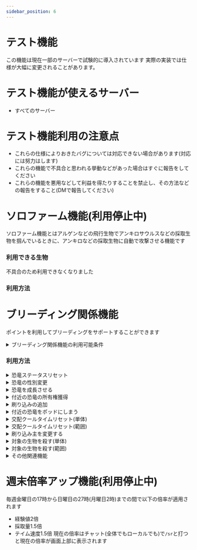 ```yaml
---
sidebar_position: 6
---
```


# テスト機能

この機能は現在一部のサーバーで試験的に導入されています
実際の実装では仕様が大幅に変更されることがあります。
# テスト機能が使えるサーバー

- すべてのサーバー
# テスト機能利用の注意点

- これらの仕様によりおきたバグについては対応できない場合があります(対応には努力はします)
- これらの機能で不具合と思われる挙動などがあった場合はすぐに報告をしてください
- これらの機能を悪用などして利益を得たりすることを禁止し、その方法などの報告をすること(DMで報告してください)
# ソロファーム機能(利用停止中)

ソロファーム機能とはアルゲンなどの飛行生物でアンキロサウルスなどの採取生物を掴んでいるときに、アンキロなどの採取生物に自動で攻撃させる機能です
### 利用できる生物

不具合のため利用できなくなりました

### 利用方法


# ブリーディング関係機能
ポイントを利用してブリーディングをサポートすることができます

<details>
  <summary>ブリーディング関係機能の利用可能条件</summary>

  恐竜/プラン          | ドードー | ラプトル | レックス | ギガノト
  ------------------ | -------- | ------- | ------- |---------
  恐竜ステリセット　 | ○     | ○     | ○     | ○
  恐竜の性別変更　 | ×     | ×     | ○     | ○
  恐竜を成長させる | ×     | 33％   | 33％     | 50％    
  付近の恐竜の所有権を取得する | ○     | ○     | ○  | ○
  刷り込みを追加する | ×     | 33％   | 33％     | 50％   
  交配クールタイムリセット(単体) | ×     | ○     | ○     | ○
  交配クールタイムリセット(範囲) | ×     | ×     | ×     | ○
  刷り込み主を変更する | ×     | ×     | ○     | ○
  対象の生物を殺す(単体)　| ×     | ○     | ○     | ○
  対象の生物を殺す(範囲)　| ×     | ○     | ○     | ○

</details>

### 利用方法

<details>
  <summary>恐竜ステータスリセット</summary>

    恐竜のステータスをリセットする機能です。マインドワイプトニックの恐竜版です
    - 2000ポイント
    使い方
    - ①リセットしたい恐竜を画面中央に映す(照準があれば照準に合わせる)
    - ②チャット(全体でもローカルでも)で`/dr`と打つ

    恐竜/プラン          | ドードー | ラプトル | レックス | ギガノト
  ------------------ | -------- | ------- | ------- |---------
  クールタイム　 | 1時間     | 30分     | 10分     | なし

</details>

<details>
  <summary>恐竜の性別変更</summary>

    恐竜の性別を変更します
    - 4500ポイント
    使い方
    - ①性別変更したい恐竜を画面中央に映す(照準があれば照準に合わせる)
    - ②チャット(全体でもローカルでも)で`/gs`と打つ
    クールタイムなし
</details>

<details>
  <summary>恐竜を成長させる</summary>

    恐竜をX％成長させます 成長する％はサブスクによって変わります
    - 33％2500ポイント
    - 50％3000ポイント
    使い方
    - ①成長させたい恐竜を画面中央に映す(照準があれば照準に合わせる)
    - ②チャット(全体でもローカルでも)で`/gr`と打つ

  恐竜/プラン           | ラプトル | レックス | ギガノト
  ------------------ | ------- | ------- |---------
  クールタイム　 | 3分     | なし     | なし   

</details>

<details>
  <summary>付近の恐竜の所有権獲得</summary>

    産まれた赤ちゃんを取得します 放棄された恐竜には使用できません
    - 100ポイント
    使い方
    - ①取得したい恐竜の近くに行く(土台直径10個分の範囲が取得されます)
    - ②チャット(全体でもローカルでも)で`/cl`と打つ

  恐竜/プラン          | ドードー | ラプトル | レックス | ギガノト
  ------------------ | -------- | ------- | ------- |---------
  クールタイム　 | 6時間     | 10分     | 5分     | 1分

</details>

<details>
  <summary>刷り込みの追加</summary>

    恐竜の刷り込み％を増やします(％はサブスクによって変わります)
    - 33％2500ポイント
    - 50％3000ポイント
    使い方
    - ①刷り込みを追加したい恐竜を画面中央に映す(照準があれば照準に合わせる)
    - ②チャット(全体でもローカルでも)で`/im`と打つ
    
    恐竜/プラン           | ラプトル | レックス | ギガノト
    ------------------ | ------- | ------- |---------
    クールタイム　 | 10分     | 5分     | 3分   

</details>

<details>
  <summary>付近の恐竜をポッドにしまう</summary>

    付近の恐竜をポッドにしまいますこの際空のポッドを必要数持っている必要があります
    - 250ポイント
    使い方
    - ①取得したい恐竜の近くに行く(土台直径10個分の範囲が回収されます)
    - ②チャット(全体でもローカルでも)で`/pod`と打つ

  恐竜/プラン           | ラプトル | レックス | ギガノト
  ------------------ | ------- | ------- |---------
  クールタイム　 | 5分     | 3分     | 1分   

</details>

<details>
  <summary>交配クールタイムリセット(単体)</summary>

    交配クールタイムをリセットします
    - 1500ポイント
    使い方
    - リセットしたい恐竜を画面中央に映す(照準があれば照準に合わせる)
    - ②チャット(全体でもローカルでも)で`/rcd`と打つ

  恐竜/プラン           | ラプトル | レックス | ギガノト
  ------------------ | ------- | ------- |---------
  クールタイム　 | 10分     | 5分     | 3分   

</details>

<details>
  <summary>交配クールタイムリセット(範囲)</summary>

    交配クールタイムをリセットします
    - 4500ポイント
    使い方
    - ①リセットしたい恐竜の近くに行く(土台直径10個分の範囲がリセットされます)
    - ②チャット(全体でもローカルでも)で`/rcda`と打つ

  恐竜/プラン            | レックス | ギガノト
  ------------------  | ------- |---------
  クールタイム　    | 5分     | 3分   
</details>


<details>
  <summary>刷り込み主を変更する</summary>

    刷り込み主を変更します
    - 1000ポイント
    使い方
    - ①変更したい恐竜を画面中央にとらえる
    - ②チャット(全体でもローカルでも)で`/cim`と打つ

  クールタイムなし
</details>

<details>
  <summary>対象の生物を殺す(単体)</summary>

    対象の生物を殺します
    - 100ポイント
    使い方
    - ①殺したい恐竜を画面中央にとらえる
    - ②チャット(全体でもローカルでも)で`/kill`と打つ
  誤って殺しても復元などはできないので注意して使ってください
  クールタイムなし
</details>

<details>
  <summary>対象の生物を殺す(範囲)</summary>

    対象の生物を殺します
    - 300ポイント
    使い方
    - ①殺したい恐竜を直径土台4マス以内に入れる
    - ②チャット(全体でもローカルでも)で`/killa`と打つ
    誤って殺しても復元などはできないので注意して使ってください
  クールタイムなし
</details>


<details>
  <summary>その他関連機能</summary>

  利用可能なコマンドを表示する`/commands`
  生物獲得時の初期設定変更`/settings`
</details>

# 週末倍率アップ機能(利用停止中)
毎週金曜日の17時から日曜日の27時(月曜日2時)までの間で以下の倍率が適用されます
- 経験値2倍
- 採取量1.5倍
- テイム速度1.5倍
現在の倍率はチャット(全体でもローカルでも)で`/sr`と打つと現在の倍率が画面上部に表示されます
